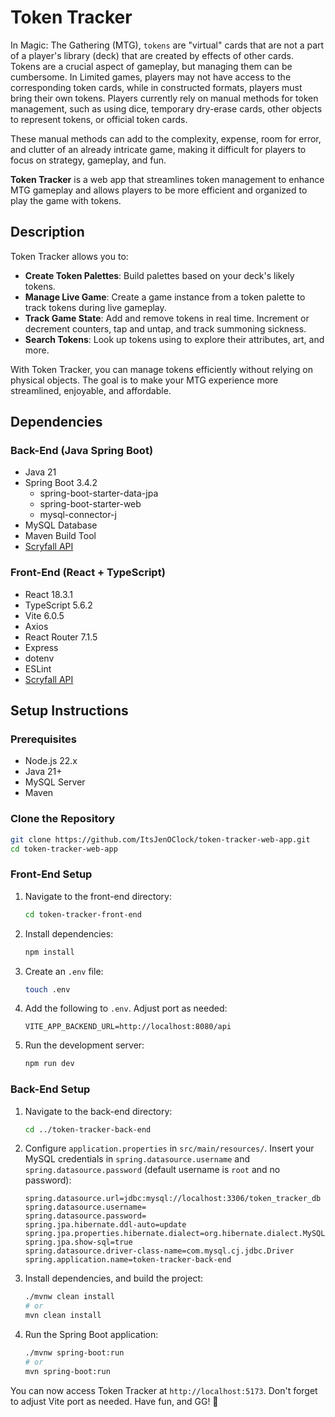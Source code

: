 # Token Tracker
In Magic: The Gathering (MTG), `tokens` are "virtual" cards that are not a part of a player's library (deck) that are created by effects of other cards. Tokens are a crucial aspect of gameplay, but managing them can be cumbersome. In Limited games, players may not have access to the corresponding token cards, while in constructed formats, players must bring their own tokens. Players currently rely on manual methods for token management, such as using dice, temporary dry-erase cards, other objects to represent tokens, or official token cards.

These manual methods can add to the complexity, expense, room for error, and clutter of an already intricate game, making it difficult for players to focus on strategy, gameplay, and fun.

**Token Tracker** is a web app that streamlines token management to enhance MTG gameplay and allows players to be more efficient and organized to play the game with tokens.

## Description
Token Tracker allows you to:
- **Create Token Palettes**: Build palettes based on your deck's likely tokens.
- **Manage Live Game**: Create a game instance from a token palette to track tokens during live gameplay.
- **Track Game State**: Add and remove tokens in real time. Increment or decrement counters, tap and untap, and track summoning sickness.
- **Search Tokens**: Look up tokens using to explore their attributes, art, and more.

With Token Tracker, you can manage tokens efficiently without relying on physical objects. The goal is to make your MTG experience more streamlined, enjoyable, and affordable.

## Dependencies
### Back-End (Java Spring Boot)
- Java 21
- Spring Boot 3.4.2
  - spring-boot-starter-data-jpa
  - spring-boot-starter-web
  - mysql-connector-j
- MySQL Database
- Maven Build Tool
- [Scryfall API](https://github.com/scryfall)

### Front-End (React + TypeScript)
- React 18.3.1
- TypeScript 5.6.2
- Vite 6.0.5
- Axios
- React Router 7.1.5
- Express
- dotenv
- ESLint
- [Scryfall API](https://github.com/scryfall)

## Setup Instructions

### Prerequisites
- Node.js 22.x
- Java 21+
- MySQL Server
- Maven

### Clone the Repository

```bash
git clone https://github.com/ItsJenOClock/token-tracker-web-app.git
cd token-tracker-web-app
```

### Front-End Setup
1. Navigate to the front-end directory:
   ```bash
   cd token-tracker-front-end
   ```
2. Install dependencies:
   ```bash
   npm install
   ```
3. Create an `.env` file:
   ```bash
   touch .env
   ```
4. Add the following to `.env`. Adjust port as needed:
   ```env
   VITE_APP_BACKEND_URL=http://localhost:8080/api
   ```
5. Run the development server:
   ```bash
   npm run dev
   ```

### Back-End Setup
1. Navigate to the back-end directory:
   ```bash
   cd ../token-tracker-back-end
   ```
2. Configure `application.properties` in `src/main/resources/`. Insert your MySQL credentials in `spring.datasource.username` and `spring.datasource.password` (default username is `root` and no password):
   ```properties
   spring.datasource.url=jdbc:mysql://localhost:3306/token_tracker_db
   spring.datasource.username=
   spring.datasource.password=
   spring.jpa.hibernate.ddl-auto=update
   spring.jpa.properties.hibernate.dialect=org.hibernate.dialect.MySQLDialect
   spring.jpa.show-sql=true
   spring.datasource.driver-class-name=com.mysql.cj.jdbc.Driver
   spring.application.name=token-tracker-back-end
   ```
3. Install dependencies, and build the project:
   ```bash
   ./mvnw clean install
   # or
   mvn clean install
   ```
4. Run the Spring Boot application:
   ```bash
   ./mvnw spring-boot:run
   # or
   mvn spring-boot:run
   ```

You can now access Token Tracker at `http://localhost:5173`. Don't forget to adjust Vite port as needed.
Have fun, and GG! 🧙